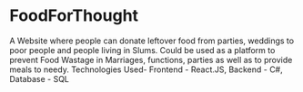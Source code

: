 # FoodForThought
A Website where people can donate leftover food from parties, weddings to poor people and people living in Slums. Could be used as a platform to prevent Food Wastage in Marriages, functions, parties as well as to provide meals to needy.
Technologies Used-
Frontend - React.JS,
Backend - C#,
Database - SQL
